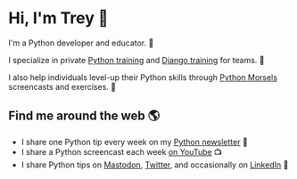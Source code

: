 # Hi, I'm Trey 👋

I'm a Python developer and educator. 🐍

I specialize in private [Python training][] and [Django training][] for teams. 💼

I also help individuals level-up their Python skills through [Python Morsels][] screencasts and exercises. 🤹


## Find me around the web 🌎

- I share one Python tip every week on my [Python newsletter][] 💌
- I share a Python screencast each week [on YouTube][] 📺
- I share Python tips on [Mastodon][], [Twitter][], and occasionally on [LinkedIn][] 💬


[python training]: https://truthful.technology
[django training]: https://django.training
[python morsels]: https://www.pythonmorsels.com
[python newsletter]: https://trey.io/news
[on youtube]: https://www.youtube.com/@PythonMorsels
[mastodon]: https://mastodon.social/@treyhunner
[twitter]: https://twitter.com/treyhunner
[linkedin]: https://www.linkedin.com/in/treyhunner/
